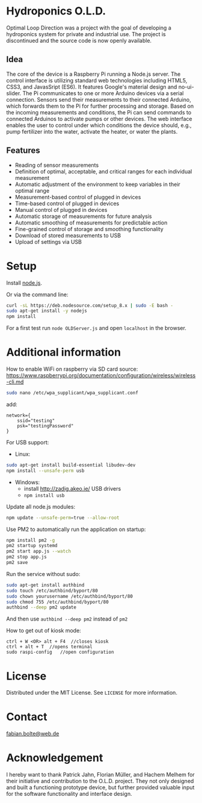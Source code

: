 # Hydroponics O.L.D.

Optimal Loop Direction was a project with the goal of developing a hydroponics system for private and industrial use. The project is discontinued and the source code is now openly available.

## Idea

The core of the device is a Raspberry Pi running a Node.js server. The
control interface is utilizing standard web technologies including HTML5,
CSS3, and JavasSript (ES6). It features Google's material design and
no-ui-slider. The Pi communicates to one or more Arduino devices via a
serial connection. Sensors send their measurements to their connected
Arduino, which forwards them to the Pi for further processing and storage.
Based on the incoming measurements and conditions, the Pi can send
commands to connected Arduinos to activate pumps or other devices. The web
interface enables the user to control under which conditions the device
should, e.g., pump fertilizer into the water, activate the heater, or
water the plants.

## Features

- Reading of sensor measurements
- Definition of optimal, acceptable, and critical ranges for each individual measurement
- Automatic adjustment of the environment to keep variables in their optimal range
- Measurement-based control of plugged in devices
- Time-based control of plugged in devices
- Manual control of plugged in devices
- Automatic storage of measurements for future analysis
- Automatic smoothing of measurements for predictable action
- Fine-grained control of storage and smoothing functionality
- Download of stored measurements to USB
- Upload of settings via USB

# Setup

Install [node.js](https://nodejs.org/en/download/package-manager/).

Or via the command line:

```sh
curl -sL https://deb.nodesource.com/setup_8.x | sudo -E bash -
sudo apt-get install -y nodejs
npm install
```

For a first test run `node OLDServer.js` and open `localhost` in the browser.

# Additional information

How to enable WiFi on raspberry via SD card
source: https://www.raspberrypi.org/documentation/configuration/wireless/wireless-cli.md

```sh
sudo nano /etc/wpa_supplicant/wpa_supplicant.conf
```

add:

```
network={
    ssid="testing"
    psk="testingPassword"
}
```

For USB support:

- Linux:

```sh
sudo apt-get install build-essential libudev-dev
npm install --unsafe-perm usb
```

- Windows:
  - install http://zadig.akeo.ie/ USB drivers
  - `npm install usb`

Update all node.js modules:

```sh
npm update --unsafe-perm=true --allow-root
```

Use PM2 to automatically run the application on startup:

```sh
npm install pm2 -g
pm2 startup systemd
pm2 start app.js --watch
pm2 stop app.js
pm2 save
```

Run the service without sudo:

```sh
sudo apt-get install authbind
sudo touch /etc/authbind/byport/80
sudo chown yourusername /etc/authbind/byport/80
sudo chmod 755 /etc/authbind/byport/80
authbind --deep pm2 update
```

And then use `authbind --deep pm2` instead of `pm2`

How to get out of kiosk mode:

```
ctrl + W <OR> alt + F4	//closes kiosk
ctrl + alt + T	//opens terminal
sudo raspi-config	//open configuration
```

# License

Distributed under the MIT License. See `LICENSE` for more information.

# Contact

fabian.bolte@web.de

# Acknowledgement

I hereby want to thank Patrick Jahn, Florian Müller, and Hachem Melhem for their initiative and contribution to the O.L.D. project. They not only designed and built a functioning prototype device, but further provided valuable input for the software functionality and interface design.
